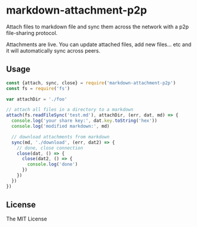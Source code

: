 # markdown-attachment-p2p

Attach files to markdown file and sync them across the network with a p2p file-sharing protocol.

Attachments are live. You can update attached files, add new files... etc and it will automatically sync across peers.

## Usage

```js
const {attach, sync, close} = require('markdown-attachment-p2p')
const fs = require('fs')

var attachDir = './foo'

// attach all files in a directory to a markdown
attach(fs.readFileSync('test.md'), attachDir, (err, dat, md) => {
  console.log('your share key:', dat.key.toString('hex'))
  console.log('modified markdown:', md)

  // download attachments from markdown
  sync(md, './download', (err, dat2) => {
    // done, close connection
    close(dat, () => {
      close(dat2, () => {
        console.log('done')
      })
    })
  })
})
```

## License

The MIT License

